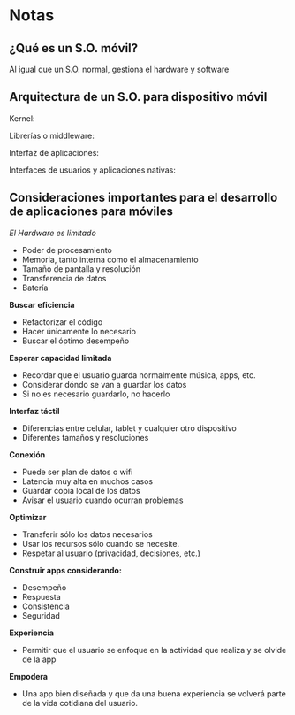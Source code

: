 # Notas
## ¿Qué es un S.O. móvil?
Al igual que un S.O. normal, gestiona el hardware y software

## Arquitectura de un S.O. para dispositivo móvil
Kernel:

Librerías o middleware:

Interfaz de aplicaciones:

Interfaces de usuarios y aplicaciones nativas:

## Consideraciones importantes para el desarrollo de aplicaciones para móviles
*El Hardware es limitado* 
* Poder de procesamiento
* Memoria, tanto interna como el almacenamiento
* Tamaño de pantalla y resolución
* Transferencia de datos
* Batería

**Buscar eficiencia**
* Refactorizar el código
* Hacer únicamente lo necesario
* Buscar el óptimo desempeño

**Esperar capacidad limitada**
* Recordar que el usuario guarda normalmente música, apps, etc.
* Considerar dóndo se van a guardar los datos
* Si no es necesario guardarlo, no hacerlo

**Interfaz táctil**
* Diferencias entre celular, tablet y cualquier otro dispositivo
* Diferentes tamaños y resoluciones

**Conexión**
* Puede ser plan de datos o wifi
* Latencia muy alta en muchos casos
* Guardar copia local de los datos
* Avisar el usuario cuando ocurran problemas

**Optimizar**
* Transferir sólo los datos necesarios
* Usar los recursos sólo cuando se necesite.
* Respetar al usuario (privacidad, decisiones, etc.)

**Construir apps considerando:**
* Desempeño
* Respuesta
* Consistencia
* Seguridad

**Experiencia**
* Permitir que el usuario se enfoque en la actividad que realiza y se olvide de la app

**Empodera**
* Una app bien diseñada y que da una buena experiencia se volverá parte de la vida cotidiana del usuario.